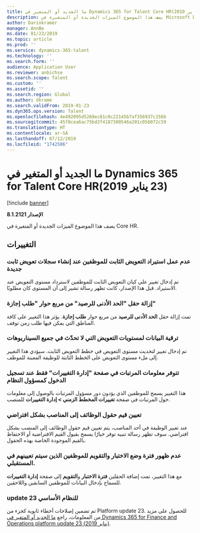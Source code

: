 ```yaml
---
title: ما الجديد أو المتغير في Dynamics 365 for Talent Core HR‏ (23 يناير 2019)
description: يصف هذا الموضوع الميزات الجديدة أو المتغيرة في Microsoft Dynamics 365 for Talent Core HR.
author: Darinkramer
manager: AnnBe
ms.date: 01/23/2019
ms.topic: article
ms.prod: ''
ms.service: dynamics-365-talent
ms.technology: ''
ms.search.form: ''
audience: Application User
ms.reviewer: anbichse
ms.search.scope: Talent
ms.custom: ''
ms.assetid: ''
ms.search.region: Global
ms.author: dkrame
ms.search.validFrom: 2019-01-23
ms.dyn365.ops.version: Talent
ms.openlocfilehash: 4e492095d5269ec81c0c22145b7af356937c256b
ms.sourcegitcommit: 45f8cea6ac75bd2f4187380546a201c056072c59
ms.translationtype: HT
ms.contentlocale: ar-SA
ms.lasthandoff: 07/12/2019
ms.locfileid: "1742506"
---
```

# <a name="whats-new-or-changed-in-dynamics-365-for-talent-core-hr-january-23-2019"></a>ما الجديد أو المتغير في Dynamics 365 for Talent Core HR‏ (23 يناير 2019)

[!include [banner](includes/banner.md)]

**الإصدار 8.1.2121**

يصف هذا الموضوع الميزات الجديدة أو المتغيرة في Core HR.

## <a name="changes"></a>التغييرات

### <a name="import-of-employee-fixed-compensation-not-working-when-creating-new-fixed-compensation-records"></a>عدم عمل استيراد التعويض الثابت للموظفين عند إنشاء سجلات تعويض ثابت جديدة
تم إدخال تغيير على كيان التعويض الثابت للموظفين لاسترداد مستوى التعويض عند الاستيراد. قبل هذا الإصدار، كانت تظهر رسالة تشير إلى أن المستوى كان مطلوبًا.

### <a name="remove-the-minimum-balance-field-from-the-time-off-request-dialog-box"></a>إزالة حقل "الحد الأدنى للرصيد" من مربع حوار "طلب إجازة"
تمت إزالة حقل **الحد الأدنى للرصيد** من مربع حوار **طلب إجازة**. يؤثر هذا التغيير على كافة المناطق التي يمكن فيها طلب زمن توقف.

### <a name="data-upgrade-for-compensation-levels-not-updating-in-all-scenarios"></a>ترقية البيانات لمستويات التعويض التي لا تحدّث في جميع السيناريوهات
تم إدخال تغيير لتحديث مستوى التعويض في خطط التعويض الثابت. سيؤدي هذا التغيير إلى ملء مستوى التعويض على الخطط الثابتة للوظيفة المعينة للموظف.

### <a name="payroll-information-in-the-manage-changes-page-is-only-available-when-logged-in-as-system-administrator"></a>تتوفر معلومات المرتبات في صفحة "إدارة التغييرات" فقط عند تسجيل الدخول كمسؤول النظام
هذا التغيير يسمح للموظفين الذي يؤدون دور مسؤول المرتبات بالوصول إلى معلومات حول المرتبات‬ في صفحة **تغييرات المخطط الزمني > إدارة التغييرات** للمنصب.

### <a name="job-fields-default-to-positions"></a>تعيين قيم حقول الوظائف إلى المناصب بشكل افتراضي
عند تغيير الوظيفة في أحد المناصب، يتم تعيين قيم حقول الوظائف إلى المنصب بشكل افتراضي. سوف تظهر رسالة تنبيه توفر خيارًا يسمح بقبول القيم الافتراضية أو الاحتفاظ بالقيم الموجودة الخاصة بهذه الحقول.

### <a name="probation-period-and-calendar-are-not-displayed-for-future-hired-employees"></a>عدم ظهور فترة وضع الاختبار والتقويم للموظفين الذين سيتم تعيينهم في المستقبلي.
مع هذا التغيير، تمت إضافة الحقلين **فترة الاختبار** و**التقويم** إلى صفحة **إدارة التغييرات** للسماح بإدخال البيانات للموظفين السابقين واللاحقين.

### <a name="platform-update-23"></a>update 23 للنظام الأساسي
تم تضمين إصلاحات أخطاء ثانوية كجزء من Platform update 23. للحصول على مزيد من المعلومات، راجع [ما الجديد أو المتغير في Dynamics 365 for Finance and Operations platform update 23 (يناير 2019)](https://docs.microsoft.com/dynamics365/unified-operations/fin-and-ops/get-started/whats-new-platform-update-23). 
